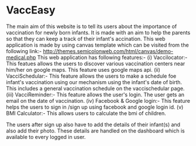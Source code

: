 # VaccEasy
The main aim of this website is to tell its users about the importance of vaccination for newly born infants. It is made with an aim to help the parents so that they can keep a track of their infant's accination.
This web application is made by using canvas template which can be visited from the following link:- http://themes.semicolonweb.com/html/canvas/demo-medical.php
This web application has following features:- 
   (i)   Vaccilocator:- This featues allows the users to discover various vaccination centers near him/her on google maps. This feature uses google maps api.
   (ii)  VacciSchedular:- This feature allows the users to make a schedule foe infant's vaccination using our mechanism using the infant's date of birth. This includes a general vaccination schedule on the vaccischedular page.
   (iii) VacciReminder:- This feature allows the user's login. The user gets an email on the date of vaccination.
   (iv)  Facebook & Google login:- This feature helps the users to  sign in /sign up using facebook and google login id.
   (v)   BMI Calculator:- This allows users to calculate the bmi of children.

The users after sign up also have to add the details of their infant(s) and also add their photo. These details are handled on the dashboard which is available to every logged in user.
